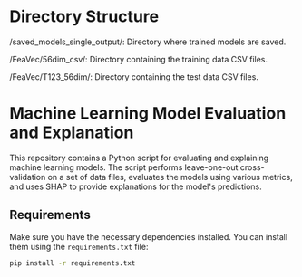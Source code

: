 # Directory Structure
/saved_models_single_output/: Directory where trained models are saved.

/FeaVec/56dim_csv/: Directory containing the training data CSV files.

/FeaVec/T123_56dim/: Directory containing the test data CSV files.

# Machine Learning Model Evaluation and Explanation

This repository contains a Python script for evaluating and explaining machine learning models. The script performs leave-one-out cross-validation on a set of data files, evaluates the models using various metrics, and uses SHAP to provide explanations for the model's predictions.

## Requirements

Make sure you have the necessary dependencies installed. You can install them using the `requirements.txt` file:

```sh
pip install -r requirements.txt

